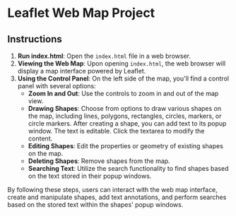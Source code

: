 # Leaflet Web Map Project

## Instructions

1. **Run index.html**: Open the `index.html` file in a web browser.
2. **Viewing the Web Map**: Upon opening `index.html`, the web browser will display a map interface powered by Leaflet.
3. **Using the Control Panel**: On the left side of the map, you'll find a control panel with several options:
    - **Zoom In and Out**: Use the controls to zoom in and out of the map view.
    - **Drawing Shapes**: Choose from options to draw various shapes on the map, including lines, polygons, rectangles, circles, markers, or circle markers. After creating a shape, you can add text to its popup window. The text is editable. Click the textarea to modify the content.
    - **Editing Shapes**: Edit the properties or geometry of existing shapes on the map.
    - **Deleting Shapes**: Remove shapes from the map.
    - **Searching Text**: Utilize the search functionality to find shapes based on the text stored in their popup windows.

By following these steps, users can interact with the web map interface, create and manipulate shapes, add text annotations, and perform searches based on the stored text within the shapes' popup windows.
